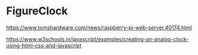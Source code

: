 # FigureClock

https://www.tomshardware.com/news/raspberry-pi-web-server,40174.html

https://www.w3schools.in/javascript/examples/creating-an-analog-clock-using-html-css-and-javascript

